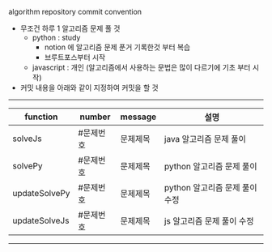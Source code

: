 algorithm repository commit convention

- 무조건 하루 1 알고리즘 문제 풀 것
  - python : study 
    - notion 에 알고리즘 문제 푼거 기록한것 부터 복습
    - 브루트포스부터 시작 
  - javascript : 개인 (알고리즘에서 사용하는 문법은 많이 다르기에 기초 부터 시작)   
- 커밋 내용을 아래와 같이 지정하여 커밋을 할 것
---

|function|number|message| 설명 |
|---------|------|------| ------ |
|solveJs|#문제번호|문제제목| java 알고리즘 문제 풀이 |
|solvePy|#문제번호|문제제목| python 알고리즘 문제 풀이 |
|updateSolvePy|#문제번호|문제제목| python 알고리즘 문제 풀이 수정 |
|updateSolveJs|#문제번호|문제제목| js 알고리즘 문제 풀이 수정 |
---


